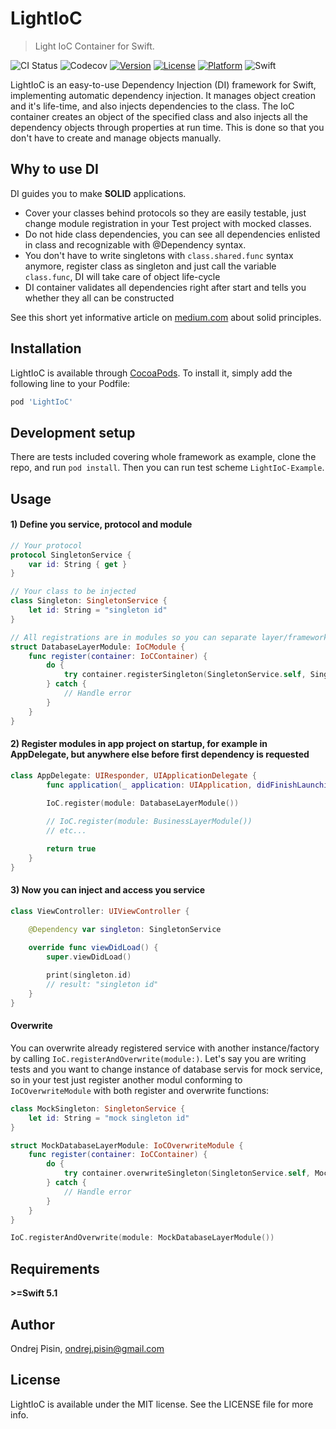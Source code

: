 # LightIoC
> Light IoC Container for Swift.

![CI Status](https://github.com/PisinO/LightIoC/workflows/CI/badge.svg)
![Codecov](https://img.shields.io/codecov/c/github/PisinO/LightIoC)
[![Version](https://img.shields.io/cocoapods/v/LightIoC.svg?style=flat)](https://cocoapods.org/pods/LightIoC)
[![License](https://img.shields.io/cocoapods/l/LightIoC.svg?style=flat)](https://cocoapods.org/pods/LightIoC)
[![Platform](https://img.shields.io/cocoapods/p/LightIoC.svg?style=flat)](https://cocoapods.org/pods/LightIoC)
![Swift](https://img.shields.io/badge/swift-%3E%3D5.1-yellow?style=flat)

LightIoC is an easy-to-use Dependency Injection (DI) framework for Swift, implementing automatic dependency injection. It manages object creation and it's life-time, and also injects dependencies to the class. The IoC container creates an object of the specified class and also injects all the dependency objects through properties at run time. This is done so that you don't have to create and manage objects manually.

## Why to use DI

DI guides you to make **SOLID** applications.
- Cover your classes behind protocols so they are easily testable, just change module registration in your Test project with mocked classes.
- Do not hide class dependencies, you can see all dependencies enlisted in class and recognizable with @Dependency syntax.
- You don't have to write singletons with `class.shared.func` syntax anymore, register class as singleton and just call the variable `class.func`, DI will take care of object life-cycle
- DI container validates all dependencies right after start and tells you whether they all can be constructed

See this short yet informative article on [medium.com](https://medium.com/@mari_azevedo/s-o-l-i-d-principles-what-are-they-and-why-projects-should-use-them-50b85e4aa8b6) about solid principles.

## Installation

LightIoC is available through [CocoaPods](https://cocoapods.org). To install
it, simply add the following line to your Podfile:

```ruby
pod 'LightIoC'
```

## Development setup

There are tests included covering whole framework as example, clone the repo, and run `pod install`. Then you can run test scheme `LightIoC-Example`.

## Usage

#### 1) Define you service, protocol and module
```swift
// Your protocol
protocol SingletonService {
    var id: String { get }
}

// Your class to be injected
class Singleton: SingletonService {
    let id: String = "singleton id"
}

// All registrations are in modules so you can separate layer/framework specific services
struct DatabaseLayerModule: IoCModule {
    func register(container: IoCContainer) {
        do {
            try container.registerSingleton(SingletonService.self, Singleton())
        } catch {
            // Handle error
        }
    }
}
```

#### 2) Register modules in app project on startup, for example in AppDelegate, but anywhere else before first dependency is requested
```swift
class AppDelegate: UIResponder, UIApplicationDelegate {
        func application(_ application: UIApplication, didFinishLaunchingWithOptions launchOptions: [UIApplication.LaunchOptionsKey: Any]?) -> Bool {
        
        IoC.register(module: DatabaseLayerModule())

        // IoC.register(module: BusinessLayerModule())
        // etc...

        return true
    }
}
```

#### 3) Now you can inject and access you service
```swift
class ViewController: UIViewController {

    @Dependency var singleton: SingletonService

    override func viewDidLoad() {
        super.viewDidLoad()
        
        print(singleton.id)
        // result: "singleton id"
    }
}
```

#### Overwrite

You can overwrite already registered service with another instance/factory by calling `IoC.registerAndOverwrite(module:)`. Let's say you are writing tests and you want to change instance of database servis for mock service, so in your test just register another modul conforming to `IoCOverwriteModule` with both register and overwrite functions:

```swift
class MockSingleton: SingletonService {
    let id: String = "mock singleton id"
}

struct MockDatabaseLayerModule: IoCOverwriteModule {
    func register(container: IoCContainer) {
        do {
            try container.overwriteSingleton(SingletonService.self, MockSingleton())
        } catch {
            // Handle error
        }
    }
}

IoC.registerAndOverwrite(module: MockDatabaseLayerModule())
```

## Requirements

**>=Swift 5.1**

## Author

Ondrej Pisin, ondrej.pisin@gmail.com

## License

LightIoC is available under the MIT license. See the LICENSE file for more info.
